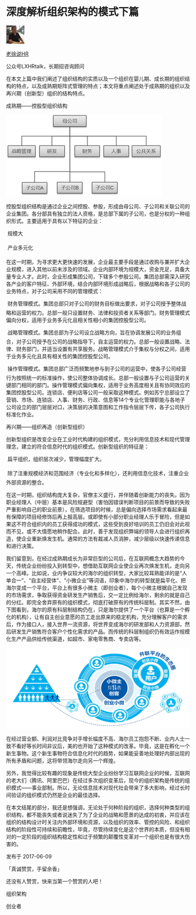 # 深度解析组织架构的模式下篇

[![老徐说HR](assets/v2-7927944dc8de740ed96de84abcf55f30_xs.jpg)](https://www.zhihu.com/people/LXHRtalk)

[老徐说HR](https://www.zhihu.com/people/LXHRtalk)

公众号LXHRtalk，长期招咨询顾问



在本文上篇中我们阐述了组织结构的实质以及一个组织在婴儿期、成长期的组织结构的特点，以及成熟期矩阵式管理的特点；本文将重点阐述处于成熟期的组织以及再兴期（创新型）组织的结构特点。

成熟期——控股型组织结构





![img](assets/v2-c71b49a451c3dd115d2be5b58ceeaea2_hd.png)



控股型组织结构是通过企业之间控股、参股，形成由母公司、子公司和关联公司的企业集团。各分部具有独立的法人资格，是总部下属的子公司，也是分权的一种组织形式。主要适用于具有以下特征的企业：

   规模大

   产业多元化

在这一时期，为寻求更大更快速的发展，企业最主要手段是通过收购与兼并扩大企业规模，进入其他以前未涉及的领域。企业内部环境为规模大，资金充足，具备大量专业人才。此时，企业形成集团公司，下辖多个参股公司。集团总部需深入研究各产业的客户特征、外部环境，结合内部环境形成战略后，根据战略和各子公司的业务特点，对子公司采用不同的管理模式：

   财务管理模式。集团总部只对子公司的财务目标做出要求，对子公司授予整体战略和运营的权力。总部一般只设置财务、法律和投资者关系等部门。财务管理模式偏向分权，适用于业务多元化且相关性相小的集团控股型公司。

    战略管理模式。集团总部为子公司设立战略方向，旨在协调发展公司的业务组合，对子公司授予在公司的战略指导下，自主运营的权力。总部一般设置战略、法律、财务部门，并适当设置有共享服务。战略管理模式介于集权与分权之间，适用于业务多元化且具有相关性的集团控股型公司。

    操作管理模式。集团总部广泛而频繁地参与到子公司的运营中，使各子公司经营行为按照统一的标准操作，使公司整体协调成长。总部一般设置与子公司运营的关键部门相同的部门。操作管理模式偏向集权，适用于业务高度相关且有协同效应的集团控股型公司。连锁店、便利店等公司一般采取这种模式。例如苏宁总部设立了营销、市场、连锁店、人事、财务、行政、信息等14个专业化管理职能与各地子公司设立的部门层层对口，决策层的决策意图和工作指令层层下传，各子公司执行标准化作业。

再兴期——组织再造（创新型组织）

创新型组织是改变企业在工业时代构建的组织模式，充分利用信息技术和现代管理理念，建立的符合信息时代的组织模式。创新型组织的特征是：

   扁平组织，组织层次减少，管理幅度扩大。

   除了注重规模经济和范围经济（专业化和多样化），还利用信息化技术，注重企业外部资源的整合。

在这一时期，组织结构庞大复杂，官僚主义盛行，并伴随着创新能力的丧失。因为职业经理人（中层）基本是风险规避型（害怕因错误判断项目的前景而导致的失败严重影响自己的职业前景），在筛选项目的时候，总是偏向选择市场需求看起来最有保障的项目经修饰后再上报高层。或即使有小部分职业经理人乐于冒险，但是如果这不符合组织内的员工获得成功的模式，这些受到良好培训的员工仍旧会对此视而不见，或不大情愿地稍作配合。此时，善于发现组织弊端的领导人会进行组织再造，使企业重新焕发生机。通常的方法有裁减人员消肿，减少层级以快速传递信息和进行决策。

我们留意到，在经过成熟期成长为非常巨型的公司后，在互联网概念大趋势的今天，传统企业纷纷投入到转型中，想借助互联网企业使企业再次焕发生机，走向另一个高峰。比如说，业内争议较大的海尔的组织转型，大家比较耳熟能详的是“人单合一”、“自主经营体”、“小微企业”等词语，印象中海尔的转型就是扁平化、把海尔变成一个平台，平台上有很多小微主（即创业者），每个小微主根据自己发现的市场需求，争取获得资金研发生产销售后，交一定比例给海尔，剩余的就是自己的分红。即完全舍弃原有的组织模式，彻底打破原有的传统科层制。其实不然，由下图看到，海尔的原有科层制结构仍在，只是海尔提供了一个平台（也算是一个孵化的机构），让有自主创业意愿的员工走出原来的稳定机构，充分理解客户的需求后，作为接口人，接入世界一流资源，将世界变成海尔的研发部和人力资源部，然后研发生产销售符合客户个性化需求的产品。而传统的科层制组织仍有效运作规模化生产产品供给传统渠道，如超市、家电零售商、专卖店等。

![img](assets/v2-65de29d14f97ebf2a5764180a175e71d_hd.png)

在经过营业额、利润对比竞争对手增长幅度不高、海尔员工抱怨不断、业内人士一致不看好等长时间非议后，美的也开始了这种模式的改革。毕竟，这是在孵化一个新生事物。这个新生事物符合信息化时代的趋势，如果能妥善地处理好内部出现的所有矛盾和问题，这将带领海尔走向另一个辉煌。

另外，我觉得比较有趣的现象是传统大型企业纷纷学习互联网企业的时候，互联网的老大们（腾讯、阿里巴巴）在经过多次组织变革后，现今的组织架构是传统的组织模式——事业部制。所以，无论信息技术对现代社会带来了多大影响，经过长时间验证的组织模式仍然是企业的最佳选择。

在本文结尾的部分，我还是想强调，无论处于何种阶段的组织，选择何种类型的组织结构，都不能丧失或者说迷失了为了企业的战略和愿景的达成的初衷，并应该在组织的结构设计时关注内外部环境和资源，以及组织的效率、管控的风险、和组织结构的阶段性可持续和前瞻性，毕竟，尽管持续变化是这个世界的本质，但没有相对的一定阶段的组织结构稳定性和过于频繁的颠覆性变革对一个组织也是有很大伤害的。

发布于 2017-06-09

「真诚赞赏，手留余香」

还没有人赞赏，快来当第一个赞赏的人吧！

组织架构

创业者